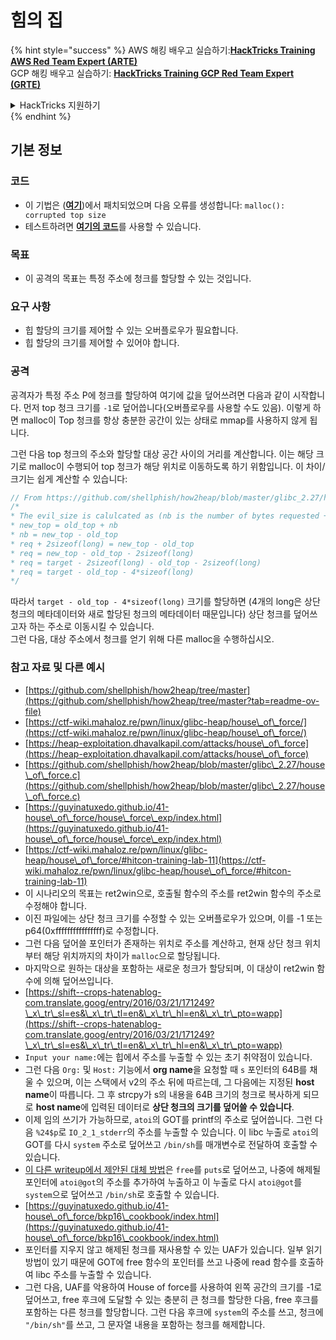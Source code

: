# 힘의 집

{% hint style="success" %}
AWS 해킹 배우고 실습하기:<img src="/.gitbook/assets/arte.png" alt="" data-size="line">[**HackTricks Training AWS Red Team Expert (ARTE)**](https://training.hacktricks.xyz/courses/arte)<img src="/.gitbook/assets/arte.png" alt="" data-size="line">\
GCP 해킹 배우고 실습하기: <img src="/.gitbook/assets/grte.png" alt="" data-size="line">[**HackTricks Training GCP Red Team Expert (GRTE)**<img src="/.gitbook/assets/grte.png" alt="" data-size="line">](https://training.hacktricks.xyz/courses/grte)

<details>

<summary>HackTricks 지원하기</summary>

* [**구독 요금제**](https://github.com/sponsors/carlospolop)를 확인하세요!
* 💬 **디스코드 그룹**에 **가입**하세요(https://discord.gg/hRep4RUj7f) 또는 [**텔레그램 그룹**](https://t.me/peass)에 **참여**하거나 **트위터** 🐦 [**@hacktricks\_live**](https://twitter.com/hacktricks\_live)**를 팔로우**하세요.
* **HackTricks** 및 **HackTricks Cloud** 깃허브 저장소에 PR을 제출하여 해킹 트릭을 공유하세요.

</details>
{% endhint %}

## 기본 정보

### 코드

* 이 기법은 ([**여기**](https://sourceware.org/git/?p=glibc.git;a=commitdiff;h=30a17d8c95fbfb15c52d1115803b63aaa73a285c))에서 패치되었으며 다음 오류를 생성합니다: `malloc(): corrupted top size`
* 테스트하려면 [**여기의 코드**](https://guyinatuxedo.github.io/41-house\_of\_force/house\_force\_exp/index.html)를 사용할 수 있습니다.

### 목표

* 이 공격의 목표는 특정 주소에 청크를 할당할 수 있는 것입니다.

### 요구 사항

* 힙 할당의 크기를 제어할 수 있는 오버플로우가 필요합니다.
* 힙 할당의 크기를 제어할 수 있어야 합니다.

### 공격

공격자가 특정 주소 P에 청크를 할당하여 여기에 값을 덮어쓰려면 다음과 같이 시작합니다. 먼저 top 청크 크기를 `-1`로 덮어씁니다(오버플로우를 사용할 수도 있음). 이렇게 하면 malloc이 Top 청크를 항상 충분한 공간이 있는 상태로 mmap를 사용하지 않게 됩니다.

그런 다음 top 청크의 주소와 할당할 대상 공간 사이의 거리를 계산합니다. 이는 해당 크기로 malloc이 수행되어 top 청크가 해당 위치로 이동하도록 하기 위함입니다. 이 차이/크기는 쉽게 계산할 수 있습니다:
```c
// From https://github.com/shellphish/how2heap/blob/master/glibc_2.27/house_of_force.c#L59C2-L67C5
/*
* The evil_size is calulcated as (nb is the number of bytes requested + space for metadata):
* new_top = old_top + nb
* nb = new_top - old_top
* req + 2sizeof(long) = new_top - old_top
* req = new_top - old_top - 2sizeof(long)
* req = target - 2sizeof(long) - old_top - 2sizeof(long)
* req = target - old_top - 4*sizeof(long)
*/
```
따라서 `target - old_top - 4*sizeof(long)` 크기를 할당하면 (4개의 long은 상단 청크의 메타데이터와 새로 할당된 청크의 메타데이터 때문입니다) 상단 청크를 덮어쓰고자 하는 주소로 이동시킬 수 있습니다.\
그런 다음, 대상 주소에서 청크를 얻기 위해 다른 malloc을 수행하십시오.

### 참고 자료 및 다른 예시

* [https://github.com/shellphish/how2heap/tree/master](https://github.com/shellphish/how2heap/tree/master?tab=readme-ov-file)
* [https://ctf-wiki.mahaloz.re/pwn/linux/glibc-heap/house\_of\_force/](https://ctf-wiki.mahaloz.re/pwn/linux/glibc-heap/house\_of\_force/)
* [https://heap-exploitation.dhavalkapil.com/attacks/house\_of\_force](https://heap-exploitation.dhavalkapil.com/attacks/house\_of\_force)
* [https://github.com/shellphish/how2heap/blob/master/glibc\_2.27/house\_of\_force.c](https://github.com/shellphish/how2heap/blob/master/glibc\_2.27/house\_of\_force.c)
* [https://guyinatuxedo.github.io/41-house\_of\_force/house\_force\_exp/index.html](https://guyinatuxedo.github.io/41-house\_of\_force/house\_force\_exp/index.html)
* [https://ctf-wiki.mahaloz.re/pwn/linux/glibc-heap/house\_of\_force/#hitcon-training-lab-11](https://ctf-wiki.mahaloz.re/pwn/linux/glibc-heap/house\_of\_force/#hitcon-training-lab-11)
* 이 시나리오의 목표는 ret2win으로, 호출될 함수의 주소를 ret2win 함수의 주소로 수정해야 합니다.
* 이진 파일에는 상단 청크 크기를 수정할 수 있는 오버플로우가 있으며, 이를 -1 또는 p64(0xffffffffffffffff)로 수정합니다.
* 그런 다음 덮어쓸 포인터가 존재하는 위치로 주소를 계산하고, 현재 상단 청크 위치부터 해당 위치까지의 차이가 `malloc`으로 할당됩니다.
* 마지막으로 원하는 대상을 포함하는 새로운 청크가 할당되며, 이 대상이 ret2win 함수에 의해 덮어쓰입니다.
* [https://shift--crops-hatenablog-com.translate.goog/entry/2016/03/21/171249?\_x\_tr\_sl=es&\_x\_tr\_tl=en&\_x\_tr\_hl=en&\_x\_tr\_pto=wapp](https://shift--crops-hatenablog-com.translate.goog/entry/2016/03/21/171249?\_x\_tr\_sl=es&\_x\_tr\_tl=en&\_x\_tr\_hl=en&\_x\_tr\_pto=wapp)
* `Input your name:`에는 힙에서 주소를 누출할 수 있는 초기 취약점이 있습니다.
* 그런 다음 `Org:` 및 `Host:` 기능에서 **org name**을 요청할 때 `s` 포인터의 64B를 채울 수 있으며, 이는 스택에서 v2의 주소 뒤에 따르는데, 그 다음에는 지정된 **host name**이 따릅니다. 그 후 strcpy가 s의 내용을 64B 크기의 청크로 복사하게 되므로 **host name**에 입력된 데이터로 **상단 청크의 크기를 덮어쓸 수 있습니다**.
* 이제 임의 쓰기가 가능하므로, `atoi`의 GOT를 printf의 주소로 덮어씁니다. 그런 다음 `%24$p`로 `IO_2_1_stderr`의 주소를 누출할 수 있습니다. 이 libc 누출로 `atoi`의 GOT를 다시 `system` 주소로 덮어쓰고 `/bin/sh`를 매개변수로 전달하여 호출할 수 있습니다.
* [이 다른 writeup에서 제안된 대체 방법](https://ctf-wiki.mahaloz.re/pwn/linux/glibc-heap/house\_of\_force/#2016-bctf-bcloud)은 `free`를 `puts`로 덮어쓰고, 나중에 해제될 포인터에 `atoi@got`의 주소를 추가하여 누출하고 이 누출로 다시 `atoi@got`를 `system`으로 덮어쓰고 `/bin/sh`로 호출할 수 있습니다.
* [https://guyinatuxedo.github.io/41-house\_of\_force/bkp16\_cookbook/index.html](https://guyinatuxedo.github.io/41-house\_of\_force/bkp16\_cookbook/index.html)
* 포인터를 지우지 않고 해제된 청크를 재사용할 수 있는 UAF가 있습니다. 일부 읽기 방법이 있기 때문에 GOT에 free 함수의 포인터를 쓰고 나중에 read 함수를 호출하여 libc 주소를 누출할 수 있습니다.
* 그런 다음, UAF를 악용하여 House of force를 사용하여 왼쪽 공간의 크기를 -1로 덮어쓰고, free 후크에 도달할 수 있는 충분히 큰 청크를 할당한 다음, free 후크를 포함하는 다른 청크를 할당합니다. 그런 다음 후크에 `system`의 주소를 쓰고, 청크에 `"/bin/sh"`를 쓰고, 그 문자열 내용을 포함하는 청크를 해제합니다.
